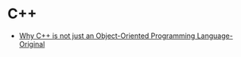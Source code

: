 # C++

* [Why C++ is not just an Object-Oriented Programming Language-Original](http://www.stroustrup.com/oopsla.pdf)
